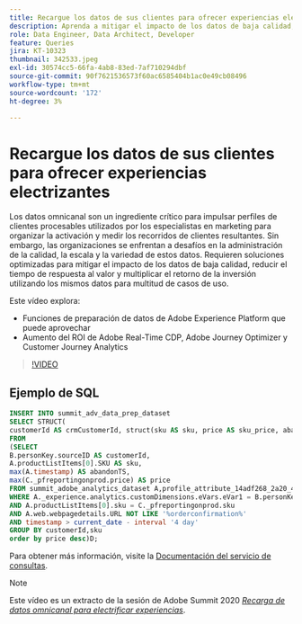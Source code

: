 ```yaml
---
title: Recargue los datos de sus clientes para ofrecer experiencias electrizantes
description: Aprenda a mitigar el impacto de los datos de baja calidad, reducir el tiempo de respuesta al valor y multiplicar el retorno de la inversión utilizando los mismos datos para multitud de casos de uso.
role: Data Engineer, Data Architect, Developer
feature: Queries
jira: KT-10323
thumbnail: 342533.jpeg
exl-id: 30574cc5-66fa-4ab8-83ed-7af710294dbf
source-git-commit: 90f7621536573f60ac6585404b1ac0e49cb08496
workflow-type: tm+mt
source-wordcount: '172'
ht-degree: 3%

---
```


# Recargue los datos de sus clientes para ofrecer experiencias electrizantes

Los datos omnicanal son un ingrediente crítico para impulsar perfiles de clientes procesables utilizados por los especialistas en marketing para organizar la activación y medir los recorridos de clientes resultantes. Sin embargo, las organizaciones se enfrentan a desafíos en la administración de la calidad, la escala y la variedad de estos datos. Requieren soluciones optimizadas para mitigar el impacto de los datos de baja calidad, reducir el tiempo de respuesta al valor y multiplicar el retorno de la inversión utilizando los mismos datos para multitud de casos de uso.

Este vídeo explora:

* Funciones de preparación de datos de Adobe Experience Platform que puede aprovechar
* Aumento del ROI de Adobe Real-Time CDP, Adobe Journey Optimizer y Customer Journey Analytics

>[!VIDEO](https://video.tv.adobe.com/v/342533?quality=12&learn=on)

## Ejemplo de SQL

```sql
INSERT INTO summit_adv_data_prep_dataset
SELECT STRUCT(
customerId AS crmCustomerId, struct(sku AS sku, price AS sku_price, abandonTS AS abandonTS) AS abandonBrowse) AS _pfreportingonprod
FROM
(SELECT
B.personKey.sourceID AS customerId,
A.productListItems[0].SKU AS sku,
max(A.timestamp) AS abandonTS,
max(C._pfreportingonprod.price) AS price
FROM summit_adobe_analytics_dataset A,profile_attribute_14adf268_2a20_4dee_bee6_a6b0e34616a9 B,summit_product_dataset C
WHERE A._experience.analytics.customDimensions.eVars.eVar1 = B.personKey.sourceID
AND A.productListItems[0].sku = C._pfreportingonprod.sku
AND A.web.webpagedetails.URL NOT LIKE '%orderconfirmation%'
AND timestamp > current_date - interval '4 day'
GROUP BY customerId,sku
order by price desc)D;
```

Para obtener más información, visite la [Documentación del servicio de consultas](https://experienceleague.adobe.com/docs/experience-platform/query/home.html?lang=es).

>[!NOTE]
>
>Este vídeo es un extracto de la sesión de Adobe Summit 2020 *[Recarga de datos omnicanal para electrificar experiencias](https://business.adobe.com/summit/2022/sessions/recharging-omnichannel-data-for-electrifying-exper-s409.html)*.

